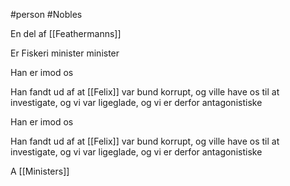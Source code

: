 #person 
#Nobles 

En del af [[Feathermanns]]

Er Fiskeri minister minister

Han er imod os

Han fandt ud af at [[Felix]] var bund korrupt, og ville have os til at investigate, og vi var ligeglade, og vi er derfor antagonistiske

Han er imod os

Han fandt ud af at [[Felix]] var bund korrupt, og ville have os til at investigate, og vi var ligeglade, og vi er derfor antagonistiske

A [[Ministers]]